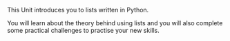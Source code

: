 This Unit introduces you to lists written in Python. 

You will learn about the theory behind using lists and you will also complete some practical challenges to practise your new skills.
